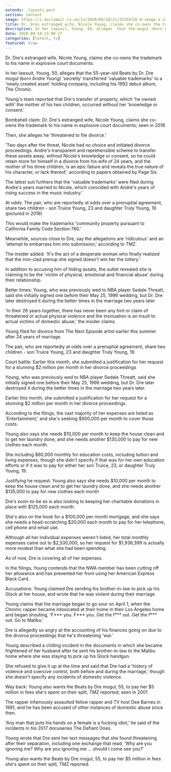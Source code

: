 ```yaml
---
extends: _layouts.post
section: content
image: https://i.dailymail.co.uk/1s/2020/09/18/21/33354726-0-image-a-24_1600460252717.jpg 
title: Dr. Dres estranged wife, Nicole Young, claims she co-owns the trademark to his name in lawsuit 
description: In her lawsuit, Young, 50, alleges  that the mogul (born Andre Young) secretly transferred valuable trademarks to a holding company, including his 1992 debut album,  The Chronic. 
date: 2020-09-18-23-00-27 
categories: [latest, tv] 
featured: true 
--- 
```

Dr. Dre's estranged wife, Nicole Young, claims she co-owns the trademark to his name in explosive court documents. 

In her lawsuit, Young, 50, alleges that the 55-year-old Beats by Dr. Dre mogul (born Andre Young) 'secretly' transferred 'valuable trademarks' to a 'newly created asset' holding company, including his 1992 debut album, The Chronic. 

Young's team reported that Dre's transfer of property, which 'he owned with' the mother of his two children, occurred without her 'knowledge or consent.'  

Bombshell claim: Dr. Dre's estranged wife, Nicole Young, claims she co-owns the trademark to his name in explosive court documents; seen in 2018

Then, she alleges he 'threatened to file divorce.'  

'Two days after the threat, Nicole had no choice and initiated divorce proceedings. Andre's transparent and reprehensible scheme to transfer these assets away, without Nicole's knowledge or consent, so he could retain more for himself in a divorce from his wife of 24 years, and the mother of his three children, is an epic failure and reveals the true nature of his character, or lack thereof,' according to papers obtained by Page Six. 

The latest suit furthers that the 'valuable trademarks' were filed during Andre's years married to Nicole, which coincided with Andre's years of rising success in the music industry.' 

At odds: The pair, who are reportedly at odds over a prenuptial agreement, share two children - son Truice Young, 23 and daughter Truly Young, 19 (pictured in 2016)

This would make the trademarks 'community property pursuant to California Family Code Section 760.' 

Meanwhile, sources close to Dre, say the allegations are 'ridiculous' and an 'attempt to embarrass him into submission,' according to TMZ. 

The insider added: 'It's the act of a desperate woman who finally realized that the iron-clad prenup she signed doesn't win her the lottery.' 

In addition to accusing him of hiding assets, the outlet revealed she is claiming to be the 'victim of physical, emotional and financial abuse' during their relationship.  

Better times: Young, who was previously wed to NBA player Sedale Threatt, said she initially signed one before their May 25, 1996 wedding, but Dr. Dre later destroyed it during the better times in the marriage two years later

'In their 26 years together, there has never been any hint or claim of threatened or actual physical violence and the insinuation is an insult to actual victims of domestic abuse,' the insider claims. 

Young filed for divorce from The Next Episode artist earlier this summer after 24 years of marriage. 

The pair, who are reportedly at odds over a prenuptial agreement, share two children - son Truice Young, 23 and daughter Truly Young, 19. 

Court battle: Earlier this month, she submitted a justification for her request for a stunning $2 million per month in her divorce proceedings

Young, who was previously wed to NBA player Sedale Threatt, said she initially signed one before their May 25, 1996 wedding, but Dr. Dre later destroyed it during the better times in the marriage two years later.

Earlier this month, she submitted a justification for her request for a stunning $2 million per month in her divorce proceedings. 

According to the filings, the vast majority of her expenses are listed as 'Entertainment,' and she's seeking $900,000 per month to cover those costs. 

Young also says she needs $10,000 per month to keep the house clean and to get her laundry done, and she needs another $135,000 to pay for new clothes each month. 

She including $60,000 monthly for education costs, including tuition and living expenses, though she didn't specify if that was for her own education efforts or if it was to pay for either her son Truice, 23, or daughter Truly Young, 19.

Justifying he request: Young also says she needs $10,000 per month to keep the house clean and to get her laundry done, and she needs another $135,000 to pay for new clothes each month

Dre's soon-to-be ex is also looking to keeping her charitable donations in place with $125,000 each month. 

She's also on the hook for a $100,000 per month mortgage, and she says she needs a head-scratching $20,000 each month to pay for her telephone, cell phone and email use.

Although all her individual expenses weren't listed, her total monthly expenses came out to $2,530,000, so her request for $1,936,399 is actually more modest than what she had been spending.

As of now, Dre is covering all of her expenses.

In the filings, Young contends that the NWA member has been cutting off her allowance and has prevented her from using her American Express Black Card.

Accusations: Young claimed Dre sending his brother-in-law to pick up his Glock at her house, and wrote that he was violent during their marriage

Young claims that the marriage began to go sour on April 1, when the Chronic rapper became intoxicated at their home in their Los Angeles home and began shouting, 'F*** you. F*** you. Get the f*** out. Get the f*** out. Go to Malibu.'

Dre is allegedly so angry at the accounting of his finances going on due to the divorce proceedings that he's threatening 'war.'

Young described a chilling incident in the documents in which she became frightened of her husband after he sent his brother-in-law to the Malibu home where she was staying to pick up his Glock handgun.

She refused to give it up at the time and said that Dre had a 'history of violence and coercive control, both before and during the marriage,' though she doesn't specify any incidents of domestic violence.

Way back: Young also wants the Beats by Dre mogul, 55, to pay her $5 million in fees she's spent on their split, TMZ reported; seen in 2001 

The rapper infamously assaulted fellow rapper and TV host Dee Barnes in 1991, and he has been accused of other instances of domestic abuse since then.

'Any man that puts his hands on a female is a fucking idiot,' he said of the incidents in his 2017 docuseries The Defiant Ones.

Young wrote that Dre sent her text messages that she found threatening after their separation, including one exchange that read, 'Why are you ignoring me? Why are you ignoring me ... should I come see you?'

Young also wants the Beats by Dre mogul, 55, to pay her $5 million in fees she's spent on their split, TMZ reported.  

